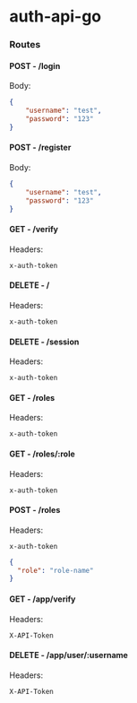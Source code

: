# auth-api-go

### Routes

#### POST - /login

Body: 

```json
{
    "username": "test",
    "password": "123"
}
```

#### POST - /register

Body:

```json
{
    "username": "test",
    "password": "123"
}
```

#### GET - /verify

Headers:
```
x-auth-token
```

#### DELETE - /

Headers:
```
x-auth-token
```

#### DELETE - /session

Headers:
```
x-auth-token
```

#### GET - /roles

Headers:
```
x-auth-token
```

#### GET - /roles/:role

Headers:
```
x-auth-token
```

#### POST - /roles

Headers:
```
x-auth-token
```

```json
{
  "role": "role-name"
}
```

#### GET - /app/verify

Headers:
```
X-API-Token
```


#### DELETE - /app/user/:username

Headers:
```
X-API-Token
```